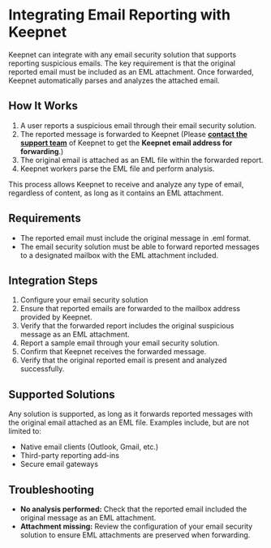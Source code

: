 # Integrating Email Reporting with Keepnet

Keepnet can integrate with any email security solution that supports reporting suspicious emails. The key requirement is that the original reported email must be included as an EML attachment. Once forwarded, Keepnet automatically parses and analyzes the attached email.

## How It Works

1. A user reports a suspicious email through their email security solution.
2. The reported message is forwarded to Keepnet (Please [**contact the support team**](../../../resources/keepnet-support-help-desk.md) of Keepnet to get the **Keepnet email address for forwarding**.)
3. The original email is attached as an EML file within the forwarded report.
4. Keepnet workers parse the EML file and perform analysis.

This process allows Keepnet to receive and analyze any type of email, regardless of content, as long as it contains an EML attachment.

## Requirements

* The reported email must include the original message in .eml format.
* The email security solution must be able to forward reported messages to a designated mailbox with the EML attachment included.

## Integration Steps

1. Configure your email security solution
2. Ensure that reported emails are forwarded to the mailbox address provided by Keepnet.
3. Verify that the forwarded report includes the original suspicious message as an EML attachment.
4. Report a sample email through your email security solution.
5. Confirm that Keepnet receives the forwarded message.
6. Verify that the original reported email is present and analyzed successfully.

## Supported Solutions

Any solution is supported, as long as it forwards reported messages with the original email attached as an EML file. Examples include, but are not limited to:

* Native email clients (Outlook, Gmail, etc.)
* Third-party reporting add-ins
* Secure email gateways

## Troubleshooting

* **No analysis performed:** Check that the reported email included the original message as an EML attachment.
* **Attachment missing:** Review the configuration of your email security solution to ensure EML attachments are preserved when forwarding.
